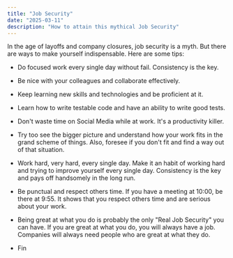 ```yaml
---
title: "Job Security"
date: "2025-03-11"
description: "How to attain this mythical Job Security"
---
```


In the age of layoffs and company closures, job security is a myth. But there
are ways to make yourself indispensable. Here are some tips:

- Do focused work every single day without fail. Consistency is the key.
- Be nice with your colleagues and collaborate effectively.
- Keep learning new skills and technologies and be proficient at it.
- Learn how to write testable code and have an ability to write good tests.
- Don't waste time on Social Media while at work. It's a productivity killer.
- Try too see the bigger picture and understand how your work fits in the grand
  scheme of things. Also, foresee if you don't fit and find a way out of that
  situation.
- Work hard, very hard, every single day. Make it an habit of working hard and
  trying to improve yourself every single day. Consistency is the key and pays
  off handsomely in the long run.
- Be punctual and respect others time. If you have a meeting at 10:00, be there
  at 9:55. It shows that you respect others time and are serious about your work.
- Being great at what you do is probably the only "Real Job Security" you can
  have. If you are great at what you do, you will always have a job. Companies
  will always need people who are great at what they do.

- Fin

